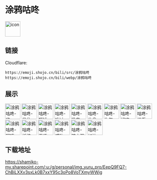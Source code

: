 # 涂鸦咕咚
<img src="https://emoji.shojo.cn/bili/src/涂鸦咕咚/icon.png" width="50" height="50" alt="icon">

## 链接
Cloudflare:
```
https://emoji.shojo.cn/bili/src/涂鸦咕咚
https://emoji.shojo.cn/bili/webp/涂鸦咕咚
```
## 展示
<img src="https://emoji.shojo.cn/bili/src/涂鸦咕咚/涂鸦咕咚-嗨.png" width="50" height="50" alt="涂鸦咕咚-嗨">
<img src="https://emoji.shojo.cn/bili/src/涂鸦咕咚/涂鸦咕咚-呆住.png" width="50" height="50" alt="涂鸦咕咚-呆住">
<img src="https://emoji.shojo.cn/bili/src/涂鸦咕咚/涂鸦咕咚-吓唬.png" width="50" height="50" alt="涂鸦咕咚-吓唬">
<img src="https://emoji.shojo.cn/bili/src/涂鸦咕咚/涂鸦咕咚-难过.png" width="50" height="50" alt="涂鸦咕咚-难过">
<img src="https://emoji.shojo.cn/bili/src/涂鸦咕咚/涂鸦咕咚-晚安.png" width="50" height="50" alt="涂鸦咕咚-晚安">
<img src="https://emoji.shojo.cn/bili/src/涂鸦咕咚/涂鸦咕咚-休息一下.png" width="50" height="50" alt="涂鸦咕咚-休息一下">
<img src="https://emoji.shojo.cn/bili/src/涂鸦咕咚/涂鸦咕咚-生气.png" width="50" height="50" alt="涂鸦咕咚-生气">
<img src="https://emoji.shojo.cn/bili/src/涂鸦咕咚/涂鸦咕咚-好吃.png" width="50" height="50" alt="涂鸦咕咚-好吃">
<img src="https://emoji.shojo.cn/bili/src/涂鸦咕咚/涂鸦咕咚-投币.png" width="50" height="50" alt="涂鸦咕咚-投币">
<img src="https://emoji.shojo.cn/bili/src/涂鸦咕咚/涂鸦咕咚-阿嚏.png" width="50" height="50" alt="涂鸦咕咚-阿嚏">
<img src="https://emoji.shojo.cn/bili/src/涂鸦咕咚/涂鸦咕咚-祈祷.png" width="50" height="50" alt="涂鸦咕咚-祈祷">
<img src="https://emoji.shojo.cn/bili/src/涂鸦咕咚/涂鸦咕咚-无语.png" width="50" height="50" alt="涂鸦咕咚-无语">
<img src="https://emoji.shojo.cn/bili/src/涂鸦咕咚/涂鸦咕咚-威胁.png" width="50" height="50" alt="涂鸦咕咚-威胁">
<img src="https://emoji.shojo.cn/bili/src/涂鸦咕咚/涂鸦咕咚-暗中观察.png" width="50" height="50" alt="涂鸦咕咚-暗中观察">
<img src="https://emoji.shojo.cn/bili/src/涂鸦咕咚/涂鸦咕咚-加油.png" width="50" height="50" alt="涂鸦咕咚-加油">

## 下载地址

https://shamiko-my.sharepoint.com/:u:/g/personal/img_yuru_pro/EepQ9FQ7-ChBiLXXv3sxLk0B7xxY95c3oPo8VoTXmyWWig